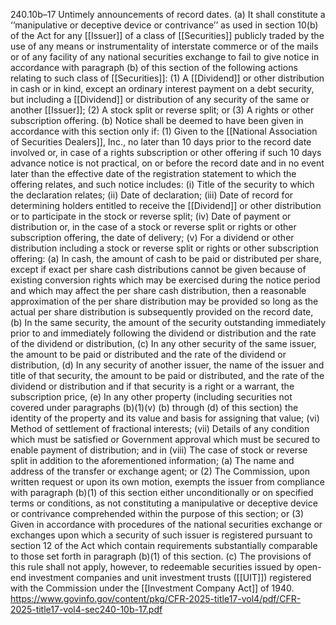 240.10b–17 Untimely announcements of record dates.
(a) It shall constitute a ‘‘manipulative or deceptive device or contrivance’’ as used in section 10(b) of the Act for any [[Issuer]] of a class of [[Securities]] publicly traded by the use of any means or instrumentality of interstate commerce or of the mails or of any facility of any national securities exchange to fail to give notice in accordance with paragraph (b) of this section of the following actions relating to such class of [[Securities]]:
(1) A [[Dividend]] or other distribution in cash or in kind, except an ordinary interest payment on a debt security, but including a [[Dividend]] or distribution of any security of the same or another [[Issuer]];
(2) A stock split or reverse split; or
(3) A rights or other subscription offering.
(b) Notice shall be deemed to have been given in accordance with this section only if:
(1) Given to the [[National Association of Securities Dealers]], Inc., no later than 10 days prior to the record date involved or, in case of a rights subscription or other offering if such 10 days advance notice is not practical, on or before the record date and in no event later than the effective date of the registration statement to which the offering relates, and such notice includes:
(i) Title of the security to which the declaration relates;
(ii) Date of declaration;
(iii) Date of record for determining holders entitled to receive the [[Dividend]] or other distribution or to participate in the stock or reverse split;
(iv) Date of payment or distribution or, in the case of a stock or reverse split or rights or other subscription offering, the date of delivery;
(v) For a dividend or other distribution including a stock or reverse split or rights or other subscription offering:
(a) In cash, the amount of cash to be paid or distributed per share, except if exact per share cash distributions cannot be given because of existing conversion rights which may be exercised during the notice period and which may affect the per share cash distribution, then a reasonable approximation of the per share distribution may be provided so long as the actual per share distribution is subsequently provided on the record date,
(b) In the same security, the amount of the security outstanding immediately prior to and immediately following the dividend or distribution and the rate of the dividend or distribution,
(c) In any other security of the same issuer, the amount to be paid or distributed and the rate of the dividend or distribution,
(d) In any security of another issuer, the name of the issuer and title of that security, the amount to be paid or distributed, and the rate of the dividend or distribution and if that security is a right or a warrant, the subscription price,
(e) In any other property (including securities not covered under paragraphs (b)(1)(v) (b) through (d) of this section) the identity of the property and its value and basis for assigning that value;
(vi) Method of settlement of fractional interests;
(vii) Details of any condition which must be satisfied or Government approval which must be secured to enable payment of distribution; and in
(viii) The case of stock or reverse split in addition to the aforementioned information;
(a) The name and address of the transfer or exchange agent; or
(2) The Commission, upon written request or upon its own motion, exempts the issuer from compliance with paragraph (b)(1) of this section either unconditionally or on specified terms or conditions, as not constituting a manipulative or deceptive device or contrivance comprehended within the purpose of this section; or
(3) Given in accordance with procedures of the national securities exchange or exchanges upon which a security of such issuer is registered pursuant to section 12 of the Act which contain requirements substantially comparable to those set forth in paragraph (b)(1) of this section.
(c) The provisions of this rule shall not apply, however, to redeemable securities issued by open-end investment companies and unit investment trusts ([[UIT]]) registered with the Commission under the [[Investment Company Act]] of 1940.
https://www.govinfo.gov/content/pkg/CFR-2025-title17-vol4/pdf/CFR-2025-title17-vol4-sec240-10b-17.pdf